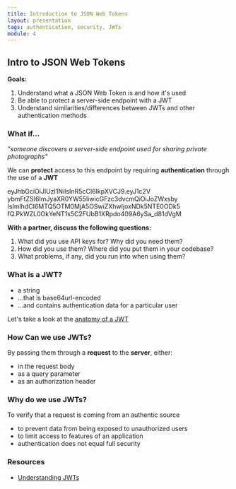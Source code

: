 ```yaml
---
title: Introduction to JSON Web Tokens
layout: presentation
tags: authentication, security, JWTs
module: 4
---
```


<section>
  <h2>Intro to JSON Web Tokens</h2>
  <p><b>Goals:</b></p>
  <ol>
    <li>Understand what a JSON Web Token is and how it's used</li>
    <li>Be able to protect a server-side endpoint with a JWT</li>
    <li>Understand similarities/differences between JWTs and other authentication methods</li>
  </ol>
</section>

<section>
  <section>
    <h3>What if...</h3>
    <p><i>"someone discovers a server-side endpoint used for sharing private photographs"</i></p>
  </section>
  <section>
    <p>We can <b>protect</b> access to this endpoint by requiring <b>authentication</b> through the use of a <b>JWT</b></p>
  </section>
</section>

<section>
  <section>
    <p>eyJhbGciOiJIUzI1NiIsInR5cCI6IkpXVCJ9.eyJ1c2V<br />ybmFtZSI6ImJyaXR0YW55IiwicGFzc3dvcmQiOiJoZWxsby<br />IsImlhdCI6MTQ5OTM0MjA5OSwiZXhwIjoxNDk5NTE0ODk5<br />fQ.PkWZL0OkYeNT1s5C2FUbB1XRpdo409A6ySa_d81dVgM</p>
  </section>
  <section>
    <p><b>With a partner, discuss the following questions:</b></p>
    <ol>
      <li>What did you use API keys for? Why did you need them?</li>
      <li>How did you use them? Where did you put them in your codebase?</li>
      <li>What problems, if any, did you run into when using them?</li>
    </ol>
  </section>
</section>

<section>
  <h3>What is a JWT?</h3>
  <ul>
    <li>a string</li>
    <li>...that is base64url-encoded</li>
    <li>...and contains authentication data for a particular user</li>
  </ul>
  <p>Let's take a look at the <a href="https://jwt.io/">anatomy of a JWT</a></p>
</section>

<section>
  <h3>How Can we use JWTs?</h3>
  <p>By passing them through a <b>request</b> to the <b>server</b>, either:</p>
  <ul>
    <li>in the request body</li>
    <li>as a query parameter</li>
    <li>as an authorization header</li>
  </ul>
</section>

<section>
  <h3>Why do we use JWTs?</h3>
  <p>To verify that a request is coming from an authentic source</p>
  <ul>
    <li>to prevent data from being exposed to unauthorized users</li>
    <li>to limit access to features of an application</li>
    <li>authentication does not equal full security</li>
  </ul>
</section>

<section>
  <h3>Resources</h3>
  <ul>
    <li><a href="https://zapier.com/engineering/apikey-oauth-jwt/>Differences between API Keys, OAuth, and JWTs</a></li>
    <li><a href="https://medium.com/vandium-software/5-easy-steps-to-understanding-json-web-tokens-jwt-1164c0adfcec#.xp9snye3h">Understanding JWTs</a></li>
  </ul>
</section>

